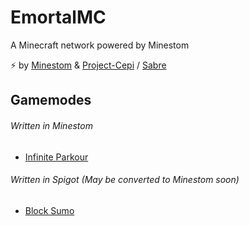 # EmortalMC

A Minecraft network powered by Minestom

⚡ by [Minestom](https://github.com/Minestom/Minestom) & [Project-Cepi](https://github.com/Project-Cepi) / [Sabre](https://github.com/Project-Cepi/Sabre)


## Gamemodes

###### Written in Minestom
- [Infinite Parkour](https://github.com/EmortalMC/InfiniteParkourExtension)

###### Written in Spigot (May be converted to Minestom soon)
- [Block Sumo](https://github.com/EmortalMC/BlockSumo)
